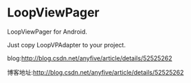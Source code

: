 # LoopViewPager
LoopViewPager for Android.

Just copy LoopVPAdapter to your project.

blog:http://blog.csdn.net/anyfive/article/details/52525262 

博客地址:http://blog.csdn.net/anyfive/article/details/52525262

